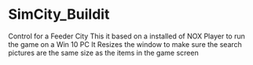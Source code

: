 # SimCity_Buildit
Control for a Feeder City
This it based on a installed of NOX Player to run the game on a Win 10 PC
It Resizes the window to make sure the search pictures are the same size as the items in the game screen

